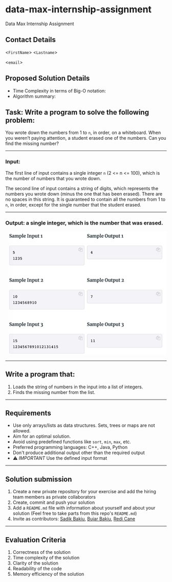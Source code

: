 # data-max-internship-assignment

Data Max Internship Assignment

## Contact Details
<`FirstName`> <`Lastname`>

<`email`>

## Proposed Solution Details
- Time Complexity in terms of Big-O notation: 
- Algorithm summary: 

## Task: Write a program to solve the following problem:

You wrote down the numbers from 1 to `n`, in order, on a whiteboard. 
When you weren’t paying attention, a student erased one of the numbers.
Can you find the missing number?

---
### Input: 
The first line of input contains a single integer `n` (2 <= n <= 100), which is the number of numbers that you wrote down.

The second line of input contains a string of digits, which represents the numbers you wrote down (minus the one that has been erased). 
There are no spaces in this string. It is guaranteed to contain all the numbers from 1 to `n`, in order, 
except for the single number that the student erased.

---
### Output: a single integer, which is the number that was erased.


![img_1.png](images/img_1.png)

---
## Write a program that:
1. Loads the string of numbers in the input into a list of integers.
2. Finds the missing number from the list.

---
## Requirements
- Use only arrays/lists as data structures. Sets, trees or maps are not allowed.
- Aim for an optimal solution.
- Avoid using predefined functions like `sort`, `min`, `max`, etc.
- Preferred programming languages: C++, Java, Python
- Don't produce additional output other than the required output
- ⚠️ *IMPORTANT* Use the defined input format
  

---
## Solution submission
1. Create a new private repository for your exercise and add the hiring team members as private collaborators
2. Create, commit and push your solution
3. Add a `README.md` file with information about yourself and about your solution (Feel free to take parts from this repo's `README.md`)
4. Invite as contributors: [Sadik Bakiu](https://github.com/sbakiu/), [Bujar Bakiu](https://github.com/bbakiu/), [Redi Cane](https://github.com/redicane)

---
## Evaluation Criteria
1. Correctness of the solution
2. Time complexity of the solution
3. Clarity of the solution
4. Readability of the code
5. Memory efficiency of the solution